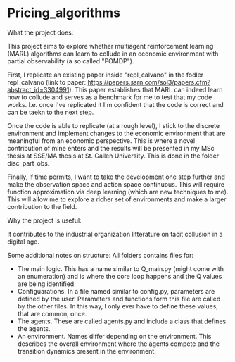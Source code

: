 # Pricing_algorithms
What the project does:

This project aims to explore whether multiagent reinforcement learning (MARL) algorithms can learn to collude in an economic environment with partial observability (a so called "POMDP").

First, I replicate an existing paper inside "repl_calvano" in the fodler repl_calvano (link to paper: https://papers.ssrn.com/sol3/papers.cfm?abstract_id=3304991). This paper establishes that MARL can indeed learn how to collude and serves as a benchmark for me to test that my code works. I.e. once I've replicated it I'm confident that the code is correct and can be taekn to the next step.

Once the code is able to replicate (at a rough level), I stick to the discrete environment and implement changes to the economic environment that are meaningful from an economic perspective. This is where a novel contribution of mine enters and the results will be presented in my MSc thesis at SSE/MA thesis at St. Gallen University. This is done in the folder disc_part_obs.

Finally, if time permits, I want to take the development one step further and make the observation space and action space continuous. This will require function approximation via deep learning (which are new techniques to me). This will allow me to explore a richer set of environments and make a larger contribution to the field.

Why the project is useful:

It contributes to the industrial organization litterature on tacit collusion in a digital age.

Some additional notes on structure:
All folders contains files for:
* The main logic. This has a name similar to Q_main.py (might come with an enumeration) and is where the core loop happens and the Q values are being identified.
* Configuarations. In a file named similar to config.py, parameters are defined by the user. Parameters and functions form this file are called by the other files. In this way, I only ever have to define these values, that are common, once.
* The agents. These are called agents.py and include a class that defines the agents.
* An environment. Names differ depending on the environment. This describes the overall environment where the agents compete and the transition dynamics present in the environment.
